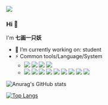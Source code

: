 <!--
 * @Author: your name
 * @Date: 2021-08-01 11:02:17
 * @LastEditTime: 2022-01-17 11:18:04
 * @LastEditors: 七画一只妖
 * @Description: In User Settings Edit
 * @FilePath: \MarkDown\ShowMe.md
-->
<!-- ![](http://cdngoapl.twip.top/%E8%8A%99%E6%B4%9B%E8%8E%B1_%E7%9A%AE%E8%82%A425%25_%E5%86%8D%E5%8E%8B%E7%BC%A9.png) -->
![](https://visitor-badge.glitch.me/badge?page_id=Twip-Emma.readme)
### Hi 👋
<!-- **Twip-Emma/Twip-Emma** is a ✨ _special_ ✨ repository because its `README.md` (this file) appears on your GitHub profile.
Here are some ideas to get you started: -->
<!-- <img align="right" src="http://cdngoapl.twip.top/%E8%8A%99%E6%B4%9B%E8%8E%B1_%E7%9A%AE%E8%82%A425%25_%E5%86%8D%E5%8E%8B%E7%BC%A9.png" width='600px'> -->
<!-- <img align="right" src="http://m.qpic.cn/psc?/V11yYd8616VlST/45NBuzDIW489QBoVep5mcYG0CqbMVYRJjyWXdPlWDevKzEmNfAYyjvgoOwlizmD0VxRnDrbhb99BadFmgG*WWCO3*ZFaitsdeMfpjSCb.5A!/b&bo=OARHBgAAAAADVw8!&rf=viewer_4" width='360px'> -->

<!-- <img align="right" src="http://m.qpic.cn/psc?/V11yYd8616VlST/45NBuzDIW489QBoVep5mcThlXaBpXoQduJI6ep2Ab1BpYbIuYJ06rmp*0V1NIiyqeL3qGxLG97Ngo7UD1sMOu6wlKVs5mNfyjJIMbiMl8kQ!/b&bo=QAZdCGAJjAwDWYY!&rf=viewer_4" width="360px"> -->

I'm **七画一只妖**
- 🔭 I’m currently working on: student
- ⚡ Common tools/Language/System
   - ![](https://img.shields.io/badge/-Python-3e74a2?style=flat-square&logo=Python&logoColor=fff)
   ![](https://img.shields.io/badge/-Java-007396?style=flat-square&logo=Java&logoColor=fff)
   ![](https://img.shields.io/badge/-JavaScript-F7DF1E?style=flat-square&logo=JavaScript&logoColor=fff) 
   ![](https://camo.githubusercontent.com/049c4470e5b55ec9aef3fe7ff680328ef03647a2a6ed65b42371f0765871968b/68747470733a2f2f696d672e736869656c64732e696f2f62616467652f2d4b6f746c696e2d6f72616e67653f7374796c653d666c61742d737175617265266c6f676f3d4b6f746c696e266c6f676f436f6c6f723d666666)
   - ![](https://img.shields.io/badge/Windows10-0078d6?style=flat-square&logo=windows&logoColor=fff)
   ![](https://img.shields.io/badge/IDE-Visual%20Studio%20Code-007acc?style=flat-square&logo=visual-studio-code&logoColor=fff)
   ![](https://img.shields.io/badge/IDE-IntelliJ%20IDEA-007acc?style=flat-square&logo=visual-studio-code&logoColor=fff)
   ![](https://img.shields.io/badge/-Unity-000000?style=flat-square&logo=Unity&logoColor=fff)
   ![](https://img.shields.io/badge/-spring-008000?style=flat-square&logo=Spring&logoColor=adff2f)
   ![](https://img.shields.io/badge/-MyBatis-000000?style=flat-square&logo=mybatis&logoColor=adff2f)
   ![](https://img.shields.io/badge/-SpringBoot-008000?style=flat-square&logo=SpringBoot&logoColor=adff2f)
   ![](https://img.shields.io/badge/-SpringMVC-008000?style=flat-square&logo=SpringMVC&logoColor=adff2f)
   ![](https://img.shields.io/badge/-SpringCloud-008000?style=flat-square&logo=SpringCloud&logoColor=adff2f)
   

 

![Anurag's GitHub stats](https://github-readme-stats.vercel.app/api?username=Twip-Emma&show_icons=true&theme=radical&count_private=true)

<!-- ![](https://github-readme-stats.vercel.app/api/top-langs/?username=Twip-Emma&langs_count=8) -->

<!-- <a href="#">
  <img align="right" src="https://github-readme-stats.vercel.app/api/top-langs/?username=Twip-Emma&langs_count=8" />
</a> -->





[![Top Langs](https://github-readme-stats.vercel.app/api/top-langs/?username=Twip-Emma&layout=compact&theme=dracula)](https://github.com/anuraghazra/github-readme-stats)



<!-- [![Top Langs](https://github-readme-stats.vercel.app/api/top-langs/?username=Twip-Emma&langs_count=8)](https://github.com/anuraghazra/github-readme-stats) -->
<!-- ？ -->

